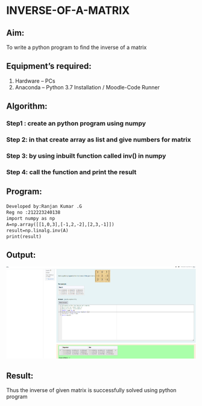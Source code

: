 # INVERSE-OF-A-MATRIX
## Aim:
To write a python program to find the inverse of a matrix
## Equipment’s required:
1. 	Hardware – PCs
2. 	Anaconda – Python 3.7 Installation / Moodle-Code Runner
## Algorithm:
### Step1 : create an python program using numpy
### Step 2: in that create array as list and give numbers for matrix
### Step 3: by using inbuilt function called inv() in numpy
### Step 4: call the function and print the result

## Program:
```
Developed by:Ranjan Kumar .G
Reg no :212223240138
import numpy as np
A=np.array([[1,0,3],[-1,2,-2],[2,3,-1]])
result=np.linalg.inv(A)
print(result)
```
## Output:
![alt text](<Screenshot 2024-04-10 195925.png>)
## Result:
Thus the inverse of given matrix is successfully solved using python program


